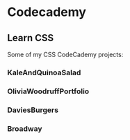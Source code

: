 # Codecademy

## Learn CSS

Some of my CSS CodeCademy projects:

### KaleAndQuinoaSalad

### OliviaWoodruffPortfolio

### DaviesBurgers

### Broadway

